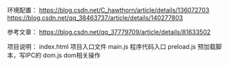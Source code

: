 环境配置：
https://blog.csdn.net/C_hawthorn/article/details/136072703
https://blog.csdn.net/qq_38463737/article/details/140277803

参考文章：
https://blog.csdn.net/qq_37779709/article/details/81633502

项目说明：
index.html      项目入口文件
main.js         程序代码入口
preload.js      预加载脚本，写IPC的
dom.js          dom相关操作

